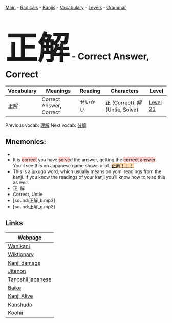<style> bigfont {font-size: 100px}</style>
[Main](../README.md) -
[Radicals](../radicals.md) -
[Kanjis](../kanjis.md) -
[Vocabulary](../vocabulary.md) -
[Levels](../levels.md) -
[Grammar](../grammar.md)
# <bigfont> 正解</bigfont> - Correct Answer, Correct 

| Vocabulary | Meanings | Reading | Characters | Level |
| --- | --- | --- | --- | --- |
| 正解 | Correct Answer, Correct | せいかい |  [正](../kanjis/正.md) (Correct), [解](../kanjis/解.md) (Untie, Solve) | [Level 21](../levels/wk_level21.md) |

Previous vocab: [理解](理解.md) Next vocab: [分解](分解.md) 

## Mnemonics:

* 
* It is <span style="background-color:#ffcccb"> correct</span> you have <span style="background-color:#ffcccb"> solve</span>d the answer, getting the <span style="background-color:#ffcccb"> correct answer</span>. You'll see this on Japanese game shows a lot. <span style="background-color:#fed8b1"> [正解！！！](https://jisho.org/search/正解！！！)</span>
* This is a jukugo word, which usually means on'yomi readings from the kanji. If you know the readings of your kanji you'll know how to read this as well.
* 正, 解
* Correct, Untie
* [sound:正解_b.mp3]
* [sound:正解_g.mp3]


## Links 

| Webpage |
| --- |
| [Wanikani          ](https://www.wanikani.com/kanji/正解) |
| [Wiktionary        ](https://en.wiktionary.org/wiki/正解) |
| [Kanji damage      ](http://www.kanjidamage.com/kanji/search?utf8=✓&q=正解) |
| [Jitenon           ](https://jitenon.com/kanji/正解) |
| [Tanoshii japanese ](https://www.tanoshiijapanese.com/dictionary/kanji.cfm?k=正解) |
| [Baike             ](https://baike.baidu.com/item/正解) |
| [Kanji Alive       ](https://app.kanjialive.com/正解) |
| [Kanshudo          ](https://www.kanshudo.com/searchmn?q=正解) |
| [Koohii            ](https://kanji.koohii.com/study/kanji/正解) |
